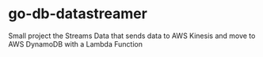 # go-db-datastreamer
Small project the Streams Data that sends data to AWS Kinesis and move to AWS DynamoDB with a Lambda Function
